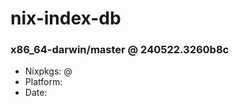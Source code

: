 # nix-index-db
### x86_64-darwin/master @ 240522.3260b8c
- Nixpkgs: @[](https://github.com/NixOS/nixpkgs/commit/3260b8cc1020677048008323c2564d434449e9c2)
- Platform: 
- Date: 
